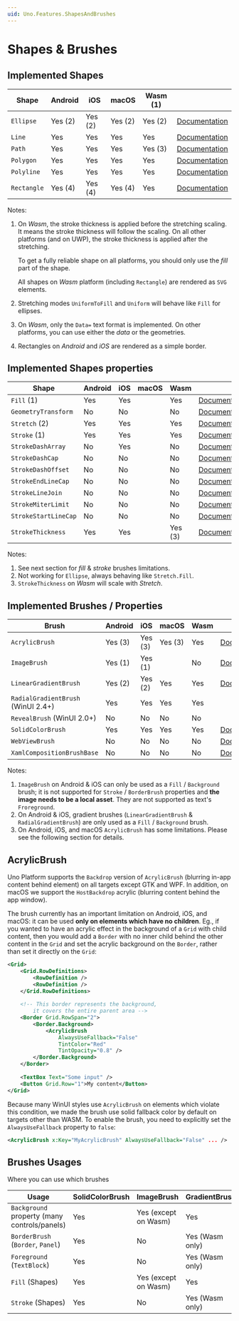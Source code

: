 ```yaml
---
uid: Uno.Features.ShapesAndBrushes
---
```


# Shapes & Brushes

## Implemented Shapes

| Shape       | Android | iOS     | macOS   | Wasm (1) |                                                              |
| ----------- | ------- | ------- | ------- | -------- | ------------------------------------------------------------ |
| `Ellipse`   | Yes (2) | Yes (2) | Yes (2) | Yes (2)  | [Documentation](https://learn.microsoft.com/uwp/api/windows.ui.xaml.shapes.ellipse) |
| `Line`      | Yes     | Yes     | Yes     | Yes      | [Documentation](https://learn.microsoft.com/uwp/api/windows.ui.xaml.shapes.line) |
| `Path`      | Yes     | Yes     | Yes     | Yes (3)  | [Documentation](https://learn.microsoft.com/uwp/api/windows.ui.xaml.shapes.path) |
| `Polygon`   | Yes     | Yes     | Yes     | Yes      | [Documentation](https://learn.microsoft.com/uwp/api/windows.ui.xaml.shapes.polygon) |
| `Polyline`  | Yes     | Yes     | Yes     | Yes      | [Documentation](https://learn.microsoft.com/uwp/api/windows.ui.xaml.shapes.polyline) |
| `Rectangle` | Yes (4) | Yes (4) | Yes (4) | Yes      | [Documentation](https://learn.microsoft.com/uwp/api/windows.ui.xaml.shapes.rectangle) |

Notes:

1. On _Wasm_, the stroke thickness is applied before the stretching
   scaling. It means the stroke thickness will follow the scaling.
   On all other platforms (and on UWP), the stroke thickness is applied
   after the stretching.

   To get a fully reliable shape on all platforms, you should only
   use the _fill_ part of the shape.

   All shapes on _Wasm_ platform (including `Rectangle`) are rendered as `SVG` elements.

2. Stretching modes `UniformToFill` and `Uniform` will behave like
   `Fill` for ellipses.

3. On _Wasm_, only the `Data=` text format is implemented.
   On other platforms, you can use either the _data_ or the geometries.

4. Rectangles on _Android_ and _iOS_ are rendered as a simple border.

## Implemented Shapes properties

| Shape                | Android | iOS  | macOS | Wasm    |                                                              |
| -------------------- | ------- | ---- | ----- | ------- | ------------------------------------------------------------ |
| `Fill` (1)           | Yes     | Yes  |       | Yes     | [Documentation](https://learn.microsoft.com/uwp/api/windows.ui.xaml.shapes.shape.fill) |
| `GeometryTransform`  | No      | No   |       | No      | [Documentation](https://learn.microsoft.com/uwp/api/windows.ui.xaml.shapes.shape.geometrytransform) |
| `Stretch` (2)        | Yes     | Yes  |       | Yes     | [Documentation](https://learn.microsoft.com/uwp/api/windows.ui.xaml.shapes.shape.stretch) |
| `Stroke` (1)         | Yes     | Yes  |       | Yes     | [Documentation](https://learn.microsoft.com/uwp/api/windows.ui.xaml.shapes.shape.stroke) |
| `StrokeDashArray`    | No      | Yes  |       | No      | [Documentation](https://learn.microsoft.com/uwp/api/windows.ui.xaml.shapes.shape.strokedasharray) |
| `StrokeDashCap`      | No      | No   |       | No      | [Documentation](https://learn.microsoft.com/uwp/api/windows.ui.xaml.shapes.shape.strokedashcap) |
| `StrokeDashOffset`   | No      | No   |       | No      | [Documentation](https://learn.microsoft.com/uwp/api/windows.ui.xaml.shapes.shape.strokedashoffset) |
| `StrokeEndLineCap`   | No      | No   |       | No      | [Documentation](https://learn.microsoft.com/uwp/api/windows.ui.xaml.shapes.shape.strokeendlinecap) |
| `StrokeLineJoin`     | No      | No   |       | No      | [Documentation](https://learn.microsoft.com/uwp/api/windows.ui.xaml.shapes.shape.strokelinejoin) |
| `StrokeMiterLimit`   | No      | No   |       | No      | [Documentation](https://learn.microsoft.com/uwp/api/windows.ui.xaml.shapes.shape.strokemiterlimit) |
| `StrokeStartLineCap` | No      | No   |       | No      | [Documentation](https://learn.microsoft.com/uwp/api/windows.ui.xaml.shapes.shape.strokestartlinecap) |
| `StrokeThickness`    | Yes     | Yes  |       | Yes (3) | [Documentation](https://learn.microsoft.com/uwp/api/windows.ui.xaml.shapes.shape.strokethickness) |

Notes:

1. See next section for _fill_ & _stroke_ brushes limitations.
2. Not working for `Ellipse`, always behaving like `Stretch.Fill`.
3. `StrokeThickness` on _Wasm_ will scale with _Stretch_.

## Implemented Brushes / Properties

| Brush                              | Android | iOS     | macOS | Wasm |                                                              |
| ---------------------------------- | ------- | ------- | ---- | ------------------------------------------------------------ | ---------------------------------- |
| `AcrylicBrush`                     | Yes (3) | Yes (3) | Yes (3) | Yes   | [Documentation](https://docs.microsoft.com/fr-ca/uwp/api/windows.ui.xaml.media.acrylicbrush) |
| `ImageBrush`                       | Yes (1) | Yes (1) |  | No   | [Documentation](https://learn.microsoft.com/uwp/api/Windows.UI.Xaml.Media.ImageBrush) |
| `LinearGradientBrush` | Yes (2) | Yes (2) | Yes  | Yes | [Documentation](https://learn.microsoft.com/uwp/api/Windows.UI.Xaml.Media.LinearGradientBrush) |
| `RadialGradientBrush` (WinUI 2.4+) | Yes | Yes  | Yes  | Yes |                                                              |
| `RevealBrush` (WinUI 2.0+) | No     | No     | No   | No  |                                                              |
| `SolidColorBrush`                  | Yes     | Yes     | Yes  | Yes  | [Documentation](https://learn.microsoft.com/uwp/api/Windows.UI.Xaml.Media.SolidColorBrush) |
| `WebViewBrush`                     | No      | No      | No    | No   | [Documentation](https://learn.microsoft.com/uwp/api/Windows.UI.Xaml.Controls.WebViewBrush) |
| `XamlCompositionBrushBase`         | No      | No      | No    | No   | [Documentation](https://learn.microsoft.com/uwp/api/windows.ui.xaml.media.xamlcompositionbrushbase) |

Notes:

1. `ImageBrush` on Android & iOS can only be used as a `Fill` / `Background` brush; it is not supported for `Stroke`  / `BorderBrush` properties and **the image needs to be a local asset**. They are not supported as text's `Froreground`.
2. On Android & iOS, gradient brushes (`LinearGradientBrush` & `RadialGradientBrush`) are only used as a `Fill` / `Background` brush.
3. On Android, iOS, and macOS `AcrylicBrush` has some limitations. Please see the following section for details.

## AcrylicBrush

Uno Platform supports the `Backdrop` version of `AcrylicBrush` (blurring in-app content behind element) on all targets except GTK and WPF. In addition, on macOS we support the `HostBackdrop` acrylic (blurring content behind the app window).

The brush currently has an important limitation on Android, iOS, and macOS: it can be used **only on elements which have no children**. Eg., if you wanted to have an acrylic effect in the background of a `Grid` with child content, then you would add a `Border` with no inner child behind the other content in the `Grid` and set the acrylic background on the `Border`, rather than set it directly on the `Grid`:

```xml
<Grid>
    <Grid.RowDefinitions>
        <RowDefinition />
        <RowDefinition />
    </Grid.RowDefinitions>
    
    <!-- This border represents the background, 
        it covers the entire parent area -->
    <Border Grid.RowSpan="2">
        <Border.Background>
            <AcrylicBrush 
                AlwaysUseFallback="False" 
                TintColor="Red" 
                TintOpacity="0.8" />
        </Border.Background>
    </Border>
    
    <TextBox Text="Some input" />
    <Button Grid.Row="1">My content</Button>
</Grid>

```

Because many WinUI styles use `AcrylicBrush` on elements which violate this condition, we made the brush use solid fallback color by default on targets other than WASM. To enable the brush, you need to explicitly set the `AlwaysUseFallback` property to `false`:

```xml
<AcrylicBrush x:Key="MyAcrylicBrush" AlwaysUseFallback="False" ... />
```

## Brushes Usages

Where you can use which brushes

| Usage                                        | SolidColorBrush | ImageBrush           | GradientBrush   |
| -------------------------------------------- | --------------- | -------------------- | --------------- |
| `Background` property (many controls/panels) | Yes             | Yes (except on Wasm) | Yes             |
| `BorderBrush` (`Border`, `Panel`)            | Yes             | No                   | Yes (Wasm only) |
| `Foreground` (`TextBlock`)                   | Yes             | No                   | Yes (Wasm only) |
| `Fill` (Shapes)                              | Yes             | Yes (except on Wasm) | Yes             |
| `Stroke` (Shapes)                            | Yes             | No                   | Yes (Wasm only) |
